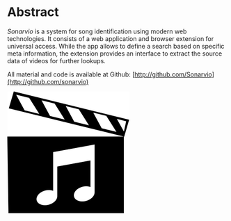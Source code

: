 # Abstract

_Sonarvio_ is a system for song identification using modern web technologies.
It consists of a web application and browser extension for universal access.
While the app allows to define a search based on specific meta information,
the extension provides an interface to extract the source data of videos
for further lookups.


All material and code is available at Github: [http://github.com/Sonarvio](http://github.com/sonarvio)



![Sonarvio](Sonarvio-Icon--origin.svg)